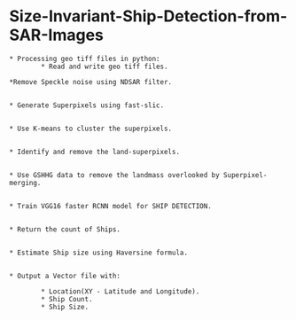 # Size-Invariant-Ship-Detection-from-SAR-Images

	* Processing geo tiff files in python:
			* Read and write geo tiff files.
		
	*Remove Speckle noise using NDSAR filter.


	* Generate Superpixels using fast-slic.


	* Use K-means to cluster the superpixels.


	* Identify and remove the land-superpixels.


	* Use GSHHG data to remove the landmass overlooked by Superpixel-merging.


	* Train VGG16 faster RCNN model for SHIP DETECTION.


	* Return the count of Ships.


	* Estimate Ship size using Haversine formula.


	* Output a Vector file with:

			* Location(XY - Latitude and Longitude).
			* Ship Count.
			* Ship Size.
		